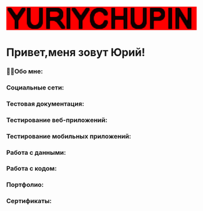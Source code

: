 ![Header](https://github.com/YuriyChupin/YuriyChupin/blob/main/assets/giphy.gif)

# Привет,меня зовут Юрий!

### 👨‍💻Обо мне:

### Социальные сети:

### Тестовая документация:

### Тестирование веб-приложений:

### Тестирование мобильных приложений:

### Работа с данными:

### Работа с кодом:

### Портфолио:

### Сертификаты: